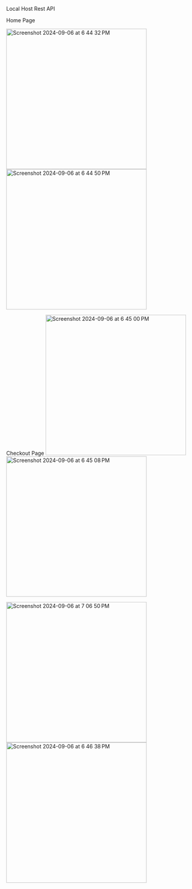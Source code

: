 Local Host Rest API




Home Page


<img width="374" alt="Screenshot 2024-09-06 at 6 44 32 PM" src="https://github.com/user-attachments/assets/e4a3e07e-ec2e-45da-8ffc-a5b5e0962b2e">
<img width="374" alt="Screenshot 2024-09-06 at 6 44 50 PM" src="https://github.com/user-attachments/assets/c84ccf83-020b-48a3-ad37-2054dc360545">

Checkout Page 
<img width="374" alt="Screenshot 2024-09-06 at 6 45 00 PM" src="https://github.com/user-attachments/assets/58ca57bb-b840-486b-a2a3-2cb936e23669">
<img width="374" alt="Screenshot 2024-09-06 at 6 45 08 PM" src="https://github.com/user-attachments/assets/ee66d834-a493-46c4-a6a8-080bb58e47d3">


<img width="374" alt="Screenshot 2024-09-06 at 7 06 50 PM" src="https://github.com/user-attachments/assets/34886fa3-2de7-4fe3-a310-b418f2869088">



<img width="374" alt="Screenshot 2024-09-06 at 6 46 38 PM" src="https://github.com/user-attachments/assets/d19c5779-1e99-41d1-9543-24737930a429">
